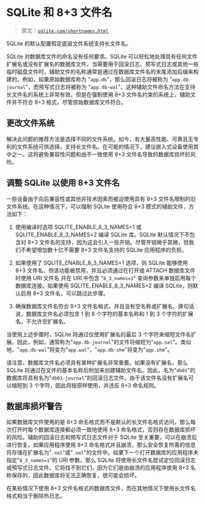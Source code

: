 # SQLite 和 8+3 文件名

> 原文：[`sqlite.com/shortnames.html`](https://sqlite.com/shortnames.html)

SQLite 的默认配置假定底层文件系统支持长文件名。

SQLite 对数据库文件的命名没有任何要求。SQLite 可以轻松地处理具有任何文件扩展名或没有扩展名的数据库文件。当需要用于回滚日志、预写式日志或其他一些临时磁盘文件时，辅助文件的名称通常是通过在数据库文件名的末尾添加后缀来构建的。例如，如果原始数据库称为 "`app.db`"，那么回滚日志将被称为 "`app.db-journal`"，而预写式日志将被称为 "`app.db-wal`"。这种辅助文件命名方法在支持长文件名的系统上非常有效。但是在强制使用 8+3 文件名约束的系统上，辅助文件并不符合 8+3 格式，尽管原始数据库文件符合。

## 更改文件系统

解决此问题的推荐方法是选择不同的文件系统。如今，有大量高性能、可靠且无专利的文件系统可供选择，支持长文件名。在可能的情况下，建议嵌入式设备使用其中之一。这将避免兼容性问题和由不一致使用 8+3 文件名导致的数据库损坏的风险。

## 调整 SQLite 以使用 8+3 文件名

一些设备由于向后兼容性或其他非技术因素而被迫使用具有 8+3 文件名限制的旧文件系统。在这种情况下，可以强制 SQLite 使用符合 8+3 模式的辅助文件，方法如下：

1.  使用编译时选项 SQLITE_ENABLE_8_3_NAMES=1 或 SQLITE_ENABLE_8_3_NAMES=2 编译 SQLite 库。SQLite 默认情况下不包含对 8+3 文件名的支持，因为这会引入一些开销。尽管开销微乎其微，但我们不希望增加数十亿不需要 8+3 文件名支持的 SQLite 应用程序的负担。

1.  如果使用了 SQLITE_ENABLE_8_3_NAMES=1 选项，则 SQLite 能够使用 8+3 文件名，但该功能被禁用，并且必须通过在打开或 ATTACH 数据库文件时使用 URI 文件名 并在 URI 中包含 "`8_3_names=1`" 查询参数来单独启用每个数据库连接。如果使用 SQLITE_ENABLE_8_3_NAMES=2 编译 SQLite，则默认启用 8+3 文件名，可以跳过此步骤。

1.  确保数据库文件名符合 8+3 文件名格式，并且没有空名称或扩展名。换句话说，数据库文件名必须包含 1 到 8 个字符的基本名称和 1 到 3 个字符的扩展名。不允许空扩展名。

当使用上述步骤时，SQLite 将通过仅使用扩展名的最后 3 个字符来缩短文件名扩展。因此，例如，通常称为"`app.db-journal`"的文件将缩短为"`app.nal`"。类似地，"`app.db-wal`"将变为"`app.wal`"，"`app.db-shm`"将变为"`app.shm`"。

请注意，数据库文件名必须具有某种扩展名非常重要。如果没有扩展名，那么 SQLite 将通过在文件的基本名称后附加来创建辅助文件名。因此，名为"`db01`"的数据库将具有名为"`db01-journal`"的回滚日志文件。由于该文件名没有扩展名可以缩短到 3 个字符，因此将按原样使用，并违反 8+3 命名规则。

## 数据库损坏警告

如果数据库文件使用的是 8+3 命名格式而不是默认的长文件名格式访问，那么每次打开时每个数据库连接都必须一致地使用 8+3 命名格式，否则存在数据库损坏的风险。辅助的回滚日志和预写式日志文件对于 SQLite 至关重要，可以在崩溃后进行恢复。如果应用程序使用 8+3 命名格式并且崩溃，那么安全恢复所需的信息将存储在扩展名为"`.nal`"或"`.wal`"的文件中。如果下一个打开数据库的应用程序未指定"`8_3_names=1`"的 URI 参数，那么 SQLite 将使用长文件名尝试定位回滚日志或预写式日志文件。它将找不到它们，因为它们是由崩溃的应用程序使用 8+3 名称保存的，因此数据库将无法正确恢复，很可能会损坏。

在某些情况下使用 8+3 文件名格式的数据库文件，而在其他情况下使用长文件名格式相当于删除热日志。
